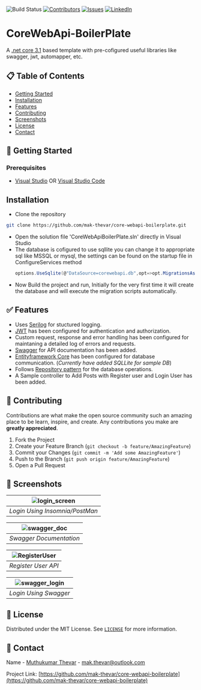 ![Build Status](https://github.com/mak-thevar/core-webapi-boilerplate/actions/workflows/dotnet.yml/badge.svg)
[![Contributors][contributors-shield]][contributors-url]
[![Issues][issues-shield]][issues-url]
[![LinkedIn][linkedin-shield]][linkedin-url]

# CoreWebApi-BoilerPlate
A [.net core 3.1](https://dotnet.microsoft.com/en-us/download/dotnet/3.1) based template with pre-cofigured useful libraries like swagger, jwt, automapper, etc.

## 📋 Table of Contents 
* [Getting Started](#-getting-started)
* [Installation](#-installation)
* [Features](#-features)
* [Contributing](#-contributing)
* [Screenshots](#-screenshots)
* [License](#-license)
* [Contact](#-contact)



## 🏁 Getting Started
### Prerequisites
- [Visual Studio](https://visualstudio.microsoft.com/) OR [Visual Studio Code](https://code.visualstudio.com/)


## Installation

- Clone the repository
```sh
git clone https://github.com/mak-thevar/core-webapi-boilerplate.git
```
- Open the solution file 'CoreWebApiBoilerPlate.sln' directly in Visual Studio
- The database is cofigured to use sqllite you can change it to appropriate sql like MSSQL or mysql, the settings can be found on the startup file in ConfigureServices method
  ```cs
  options.UseSqlite(@"DataSource=corewebapi.db",opt=>opt.MigrationsAssembly(Assembly.GetExecutingAssembly().FullName));
  ```
- Now Build the project and run, Initially for the very first time it will create the database and will execute the migration scripts automatically.



## ✅ Features
- Uses [Serilog](https://serilog.net/) for stuctured logging.
- [JWT](https://jwt.io/) has been configured for authentication and authorization.
- Custom request, response and error handling has been configured for maintaning a detailed log of errors and requests.
- [Swagger](https://swagger.io/) for API documentation has been added.
- [Entityframework Core](https://docs.microsoft.com/en-us/ef/core/) has been configured for database communication. (_Currently have added SQLLite for sample DB_)
- Follows [Repository pattern](https://deviq.com/repository-pattern/) for the database operations.
- A Sample controller to Add Posts with Register user and Login User has been added.

## 🔘 Contributing

Contributions are what make the open source community such an amazing place to be learn, inspire, and create. Any contributions you make are **greatly appreciated**.

1. Fork the Project
2. Create your Feature Branch (`git checkout -b feature/AmazingFeature`)
3. Commit your Changes (`git commit -m 'Add some AmazingFeature'`)
4. Push to the Branch (`git push origin feature/AmazingFeature`)
5. Open a Pull Request


## 📸 Screenshots
| ![login_screen](https://user-images.githubusercontent.com/40656217/154900109-e8129bfb-b9aa-4091-afc8-621eefe943b8.gif) | 
|:--:| 
| *Login Using Insomnia/PostMan* |

| ![swagger_doc](https://user-images.githubusercontent.com/40656217/154900119-48cdd956-efb3-4b3e-bade-c68566a87a55.gif) | 
|:--:| 
| *Swagger Documentation* |

| ![RegisterUser](https://user-images.githubusercontent.com/40656217/154904538-959a585e-f1ab-4dbb-8d0b-46f7b4e0bcbd.gif) | 
|:--:| 
| *Register User API* |

| ![swagger_login](https://user-images.githubusercontent.com/40656217/154900137-8146dd6e-862e-4b0f-ab42-77272959da84.gif) | 
|:--:| 
| *Login Using Swagger* |



<!-- LICENSE -->
## 🎫 License

Distributed under the MIT License. See [`LICENSE`](https://github.com/mak-thevar/core-webapi-boilerplate/blob/master/LICENSE) for more information.

<!-- CONTACT -->
## 📱 Contact

Name - [Muthukumar Thevar](#) - mak.thevar@outlook.com

Project Link: [https://github.com/mak-thevar/core-webapi-boilerplate](https://github.com/mak-thevar/core-webapi-boilerplate)


[contributors-shield]: https://img.shields.io/github/contributors/mak-thevar/core-webapi-boilerplate.svg?style=flat-square
[contributors-url]: https://github.com/mak-thevar/core-webapi-boilerplate/graphs/contributors

[issues-shield]: https://img.shields.io/github/issues/mak-thevar/core-webapi-boilerplate.svg?style=flat-square
[issues-url]: https://github.com/mak-thevar/core-webapi-boilerplate/issues
[linkedin-shield]: https://img.shields.io/badge/-LinkedIn-black.svg?style=flat-square&logo=linkedin&colorB=555
[linkedin-url]: https://www.linkedin.com/in/mak11/
